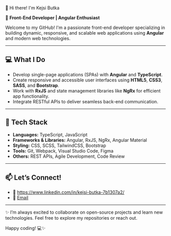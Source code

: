 👋 Hi there! I'm Kejsi Butka

🚀 **Front-End Developer | Angular Enthusiast**  

Welcome to my GitHub! I'm a passionate front-end developer specializing in building dynamic, responsive, and scalable web applications using **Angular** and modern web technologies.  

---

## 💻 **What I Do**  
- Develop single-page applications (SPAs) with **Angular** and **TypeScript**.  
- Create responsive and accessible user interfaces using **HTML5**, **CSS3**, **SASS**, and **Bootstrap**.  
- Work with **RxJS** and state management libraries like **NgRx** for efficient app functionality.  
- Integrate RESTful APIs to deliver seamless back-end communication.  

---

## 🌟 **Tech Stack**  
- **Languages:** TypeScript, JavaScript  
- **Frameworks & Libraries:** Angular, RxJS, NgRx, Angular Material
- **Styling:** CSS, SCSS, TailwindCSS, Bootstrap  
- **Tools:** Git, Webpack, Visual Studio Code, Figma  
- **Others:** REST APIs, Agile Development, Code Review  

---

## 📫 **Let’s Connect!**  
- 💼 https://www.linkedin.com/in/kejsi-butka-7b1307a2/
- 📧 [Email](mailto:your-email@example.com)  

---

✨ I’m always excited to collaborate on open-source projects and learn new technologies. Feel free to explore my repositories or reach out. 

Happy coding! 💻✨ 


